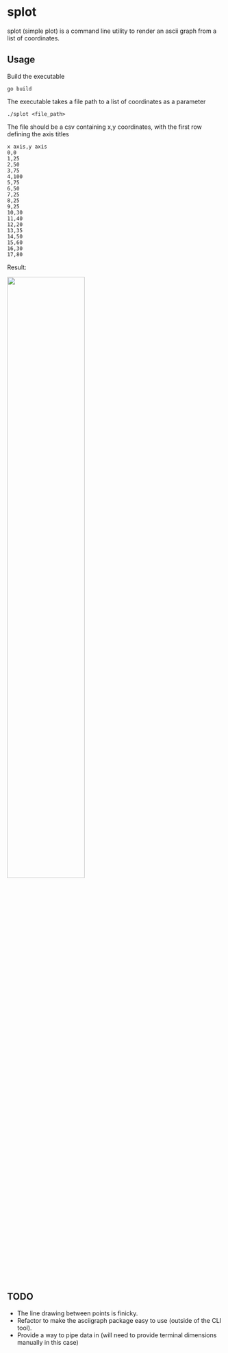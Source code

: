 # splot

splot (simple plot) is a command line utility to render an ascii graph from a list of coordinates.

## Usage

Build the executable
```
go build
```

The executable takes a file path to a list of coordinates as a parameter
```
./splot <file_path>
```

The file should be a csv containing x,y coordinates, with the first row defining the axis titles
```csv
x axis,y axis
0,0
1,25
2,50
3,75
4,100
5,75
6,50
7,25
8,25
9,25
10,30
11,40
12,20
13,35
14,50
15,60
16,30
17,80
```

Result:

<img src="http://i.imgur.com/uN4jB4r.jpg" width="60%">

## TODO
- The line drawing between points is finicky.
- Refactor to make the asciigraph package easy to use (outside of the CLI tool).
- Provide a way to pipe data in (will need to provide terminal dimensions manually in this case)
